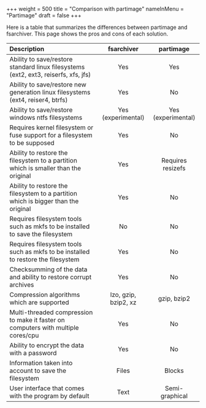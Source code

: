 +++
weight = 500
title = "Comparison with partimage"
nameInMenu = "Partimage"
draft = false
+++

Here is a table that summarizes the differences between partimage and
fsarchiver. This page shows the pros and cons of each solution.

|                            **Description**                                          |    **fsarchiver**    |    **partimage**     |
|:------------------------------------------------------------------------------------|:--------------------:|:--------------------:|
| Ability to save/restore standard linux filesystems (ext2, ext3, reiserfs, xfs, jfs) | Yes                  | Yes                  |
| Ability to save/restore new generation linux filesystems (ext4, reiser4, btrfs)     | Yes                  | No                   |
| Ability to save/restore windows ntfs filesystems                                    | Yes (experimental)   | Yes (experimental)   |
| Requires kernel filesystem or fuse support for a filesystem to be supposed          | Yes                  | No                   |
| Ability to restore the filesystem to a partition which is smaller than the original | Yes                  | Requires resizefs    |
| Ability to restore the filesystem to a partition which is bigger than the original  | Yes                  | No                   |
| Requires filesystem tools such as mkfs to be installed to save the filesystem       | No                   | No                   |
| Requires filesystem tools such as mkfs to be installed to restore the filesystem    | Yes                  | No                   |
| Checksumming of the data and ability to restore corrupt archives                    | Yes                  | No                   |
| Compression algorithms which are supported                                          | lzo, gzip, bzip2, xz | gzip, bzip2          |
| Multi-threaded compression to make it faster on computers with multiple cores/cpu   | Yes                  | No                   |
| Ability to encrypt the data with a password                                         | Yes                  | No                   |
| Information taken into account to save the filesystem                               | Files                | Blocks               |
| User interface that comes with the program by default                               | Text                 | Semi-graphical       |
